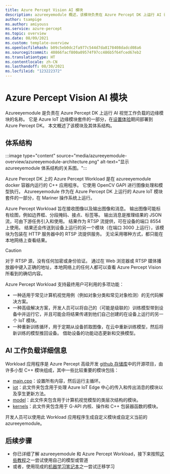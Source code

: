 ```yaml
---
title: Azure Percept Vision AI 模块
description: azureeyemodule 概述，该模块负责在 Azure Percept DK 上运行 AI 视觉工作负载。
author: tsampige
ms.author: amiyouss
ms.service: azure-percept
ms.topic: overview
ms.date: 08/09/2021
ms.custom: template-overview
ms.openlocfilehash: b09c5eb0dc2fa977c544d7da8178408dadcd08a6
ms.sourcegitcommit: 40866facf800a09574f97cc486b5f64fced67eb2
ms.translationtype: HT
ms.contentlocale: zh-CN
ms.lasthandoff: 08/30/2021
ms.locfileid: "123222372"
---
```

# <a name="azure-percept-vision-ai-module"></a>Azure Percept Vision AI 模块

Azureeyemodule 是负责在 Azure Percept DK 上运行 AI 视觉工作负载的边缘模块的名称。 它是 Azure IoT 边缘模块套件的一部分，在[设置体验](./quickstart-percept-dk-set-up.md)期间部署到 Azure Percept DK。 本文概述了该模块及其体系结构。

## <a name="architecture"></a>体系结构

:::image type="content" source="media/azureeyemodule-overview/azureeyemodule-architecture.png" alt-text="显示 azureeyemodule 体系结构的关系图。":::

Azure Percept DK 上的 Azure Percept Workload 是在 azureeyemodule docker 容器内运行的 C++ 应用程序。 它使用 OpenCV GAPI 进行图像处理和模型执行。 Azureeyemodule 作为在 Azure Percept DK 上运行的 Azure IoT 模块套件的一部分，在 Mariner 操作系统上运行。

Azure Percept Workload 旨在接收图像以及输出图像和消息。 输出图像可能标有绘图，例如边界框、分段掩码、接点、标签等。 输出消息是推理结果的 JSON 流，可由下游任务引入和使用。
结果作为 RTSP 流提供，可在设备的端口 8554 上使用。 结果还会传送到设备上运行的另一个模块（在端口 3000 上运行），该模块为包装在 HTTP 服务器中的 RTSP 流提供服务。 无论采用哪种方式，都只能在本地网络上查看结果。

> [!CAUTION]
> 对于 RTSP 源，没有任何加密或身份验证。 通过在 Web 浏览器或 RTSP 媒体播放器中键入正确的地址，本地网络上的任何人都可以查看 Azure Percept Vision 所看到的确切内容。

Azure Percept Workload 支持最终用户可利用的多项功能：
- 一种适用于常见计算机视觉用例（例如对象分类和常见对象检测）的无代码解决方案。
- 一种高级解决方案，开发人员可以将自己的（可能是级联的）训练模型带到设备中并运行它，并且可能会将结果传递到他们自己创建的在设备上运行的另一个 IoT 模块。
- 一种重新训练循环，用于定期从设备抓取图像，在云中重新训练模型，然后将新训练的模型推回设备。 借助设备的功能动态更新和交换模型。

## <a name="ai-workload-details"></a>AI 工作负载详细信息
Workload 应用程序是 Azure Percept 高级开发 [github 存储库](https://github.com/microsoft/azure-percept-advanced-development/tree/main/azureeyemodule/app)中的开源项目，由许多小型 C++ 模块组成，其中一些比较重要的模块包括：
- [main.cpp](https://github.com/microsoft/azure-percept-advanced-development/blob/main/azureeyemodule/app/main.cpp)：设置所有内容，然后运行主循环。
- [iot](https://github.com/microsoft/azure-percept-advanced-development/tree/main/azureeyemodule/app/iot)：此文件夹包含用于处理 Azure IoT Edge 中心的传入和传出消息的模块以及孪生更新方法。
- [model](https://github.com/microsoft/azure-percept-advanced-development/tree/main/azureeyemodule/app/model)：此文件夹包含用于计算机视觉模型的类层次结构的模块。
- [kernels](https://github.com/microsoft/azure-percept-advanced-development/tree/main/azureeyemodule/app/kernels)：此文件夹包含用于 G-API 内核、操作和 C++ 包装器函数的模块。

开发人员可以使用此 Workload 应用程序生成自定义模块或自定义当前的 azureeyemodule。 

## <a name="next-steps"></a>后续步骤

- 你已详细了解 azureeyemodule 和 Azure Percept Workload，接下来按照[这些教程](https://github.com/microsoft/azure-percept-advanced-development/blob/main/tutorials/README.md)之一尝试使用自己的模型或管道
- 或者，使用现成的[机器学习笔记本](https://github.com/microsoft/azure-percept-advanced-development/tree/main/machine-learning-notebooks)之一尝试迁移学习


